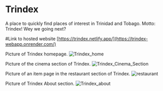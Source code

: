 # Trindex
A place to quickly find places of interest in Trinidad and Tobago.
Motto: Trindex! Wey we going next?

#Link to hosted website
[https://trindex.netlify.app/](https://trindex-webapp.onrender.com/)

Picture of Trindex homepage.
![Trindex_home](https://github.com/crayon-art/Trindex-WebApp/assets/142947608/e06f6d8a-80c7-46a4-939b-1847be494c4f)

Picture of the cinema section of Trindex.
![Trindex_Cinema_Section](https://github.com/crayon-art/Trindex-WebApp/assets/142947608/fa8fe26d-408e-478f-8daa-8877498060cb)

Picture of an item page in the restaurant section of Trindex.
![restaurant](https://github.com/crayon-art/Trindex-WebApp/assets/142947608/761ce6b4-75ff-4280-886b-7d601ae12284)

Picture of Trindex About section.
![Trindex_about](https://github.com/crayon-art/Trindex-WebApp/assets/142947608/7eb5e883-691e-4724-8be3-7cf1fc00ce17)
